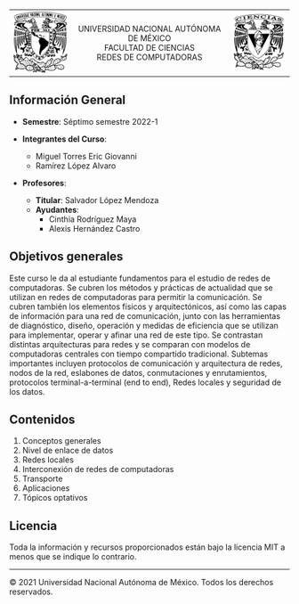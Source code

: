 <br>
<table>
  <tr>
    <td><img src="images/unam.png" alt="Logo Universidad" width="142"/></td>
    <td style="text-align: center;">
    UNIVERSIDAD NACIONAL AUTÓNOMA DE MÉXICO <br>
      FACULTAD DE CIENCIAS<br>
      REDES DE COMPUTADORAS
    </td>
    <td><img src="images/ciencias.png" alt="Logo Universidad" width="142"></  <td style="text-align: center;">
  </tr>
</table>

## Información General

- **Semestre**: Séptimo semestre 2022-1
- **Integrantes del Curso**:

  - Miguel Torres Eric Giovanni
  - Ramírez López Alvaro
- **Profesores**:

  - **Titular**: Salvador López Mendoza
  - **Ayudantes**:
    - Cinthia Rodríguez Maya
    - Alexis Hernández Castro

## Objetivos generales

Este curso le da al estudiante fundamentos para el estudio de redes de computadoras. Se cubren los métodos y prácticas de actualidad que se utilizan en redes de computadoras para permitir la comunicación. Se cubren también los elementos físicos y arquitectónicos, así como las capas de información para una red de comunicación, junto con las herramientas de diagnóstico, diseño, operación y medidas de eficiencia que se utilizan para implementar, operar y afinar una red de este tipo. Se contrastan distintas arquitecturas para redes y se comparan con modelos de computadoras centrales con tiempo compartido tradicional. Subtemas importantes incluyen protocolos de comunicación y arquitectura de redes, nodos de la red, eslabones de datos, conmutaciones y enrutamientos, protocolos terminal-a-terminal (end to end), Redes locales y seguridad de los datos.

## Contenidos

1. Conceptos generales
2. Nivel de enlace de datos
3. Redes locales
4. Interconexión de redes de computadoras
5. Transporte
6. Aplicaciones
7. Tópicos optativos

## Licencia

Toda la información y recursos proporcionados están bajo la licencia MIT a menos que se indique lo contrario.

---

© 2021 Universidad Nacional Autónoma de México. Todos los derechos reservados.
